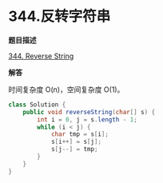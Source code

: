 # 344.反转字符串

**题目描述**

[344. Reverse String](https://leetcode.com/problems/reverse-string/)

**解答**

时间复杂度 O(n)，空间复杂度 O(1)。

```java
class Solution {
    public void reverseString(char[] s) {
        int i = 0, j = s.length - 1;
        while (i < j) {
            char tmp = s[i];
            s[i++] = s[j];
            s[j--] = tmp;
        }
    }
}
```